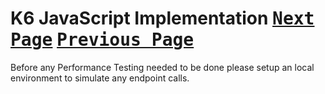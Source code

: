 # K6 JavaScript Implementation [<kbd>Next Page</kbd>](../local-server/README.md) [<kbd>Previous Page</kbd>](README.md)
Before any Performance Testing needed to be done please setup an local environment to simulate any endpoint calls.
